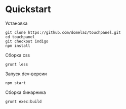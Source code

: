 # Quickstart

Установка

```
git clone https://github.com/domelaz/touchpanel.git
cd touchpanel
git checkout indigo
npm install
```

Сборка css

```
grunt less
```

Запуск dev-версии

```
npm start
```

Сборка бинарника  

```
grunt exec:build
```
